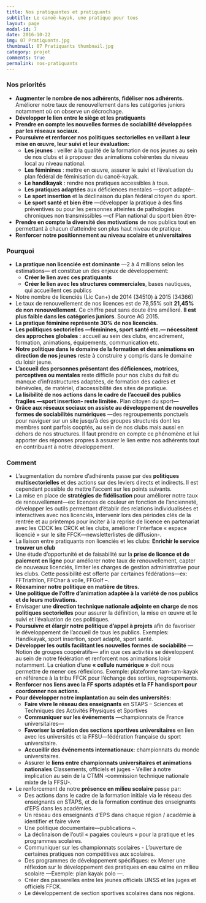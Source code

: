 ```yaml
---
title: Nos pratiquantes et pratiquants
subtitle: Le canoë-kayak, une pratique pour tous
layout: page
modal-id: 7
date: 2016-10-22
img: 07 Pratiquants.jpg
thumbnail: 07 Pratiquants thumbnail.jpg
category: projet
comments: true
permalink: nos-pratiquants
---
```


### Nos priorités

  - **Augmenter le nombre de nos adhérents, fidéliser nos adhérents.** Améliorer notre taux de renouvellement dans les catégories juniors notamment où on observe un décrochage.
  - **Développer le lien entre le siège et les pratiquants**
  - **Prendre en compte les nouvelles formes de sociabilité développées par les réseaux sociaux.**
  - **Poursuivre et renforcer nos politiques sectorielles en veillant à leur mise en œuvre, leur suivi et leur évaluation:**
    - **Les jeunes** : veiller à la qualité de la formation
de nos jeunes au sein de nos clubs et à proposer des animations cohérentes du niveau local au niveau national.
    - **Les féminines** : mettre en œuvre, assurer le suivi et l’évaluation du plan fédéral de féminisation du canoë-kayak.
    - **Le handikayak** : rendre nos pratiques accessibles à tous.
    - **Les pratiques adaptées** aux déficiences mentales —sport adapté–.
    - **Le sport insertion** et la déclinaison du plan fédéral citoyen du sport.
    - **Le sport santé et bien être** —développer la pratique à des fins préventives ou pour les personnes atteintes de pathologies chroniques non transmissibles —cf Plan national du sport bien être-
  - **Prendre en compte la diversité des motivations** de nos publics tout en permettant à chacun d’atteindre son plus haut niveau de pratique.
  - **Renforcer notre positionnement au niveau scolaire et universitaires**

### Pourquoi

  - **La pratique non licenciée est dominante** —2 à 4 millions selon les estimations— et constitue un des enjeux de développement:
    - **Créer le lien avec ces pratiquants**
    - **Créer le lien avec les structures commerciales**, bases nautiques, qui accueillent ces publics
  - Notre nombre de licenciés (Lic Can+) de 2014 (34510) à 2015 (34366)
  - Le taux de renouvellement de nos licences est de 78,55% soit **21,45% de non renouvellement**. Ce chiffre peut sans doute être amélioré. **Il est plus faible dans les catégories juniors**. Source AG 2015.
  - **La pratique féminine représente 30% de nos licenciés.**
  - **Les politiques sectorielles —féminines, sport santé etc.— nécessitent des approches globales :** accueil au sein des clubs, encadrement, formation, animations, équipements, communication etc.
  - **Notre politique dans le domaine de la formation et des animations en direction de nos jeunes** reste à construire y compris dans le domaine du loisir jeune.
  - **L’accueil des personnes présentant des déficiences, motrices, perceptives ou mentales** reste difficile pour nos clubs du fait du manque d’infrastructures adaptées, de formation des cadres et bénévoles, de matériel, d’accessibilité des sites de pratique.
  - **La lisibilité de nos actions dans le cadre de l’accueil des publics fragiles —sport insertion- reste limitée.** Plan citoyen du sport—
  - **Grâce aux réseaux sociaux on assiste au développement de nouvelles formes de sociabilités numériques** —des regroupements ponctuels pour naviguer sur un site jusqu’à des groupes structurés dont les membres sont parfois cooptés, au sein de nos clubs mais aussi en dehors de nos structures. Il faut prendre en compte ce phénomène et lui apporter des réponses propres à assurer le lien entre nos adhérents tout en contribuant à notre développement.


### Comment

  - L’augmentation du nombre d’adhérents passe par des **politiques multisectorielles** et des actions sur des leviers directs et indirects. Il est cependant possible de mettre l’accent sur les points suivants.
  - La mise en place de **stratégies de fidélisation** pour améliorer notre taux de renouvellement—ex: licences de couleur en fonction de l’ancienneté, développer les outils permettant d’établir des relations individualisées et interactives avec nos licenciés, intervenir lors des périodes clés de la rentrée et au printemps pour inciter à la reprise de licence en partenariat avec les CDCK les CRCK et les clubs, améliorer l’interface « espace licencié » sur le site FFCK—newsletterlistes de diffusion-.
  - La liaison entre pratiquants non licenciés et les clubs:  **Enrichir le service trouver un club**
  - Une étude d’opportunité et de faisabilité sur la **prise de licence et de paiement en ligne** pour améliorer notre taux de renouvellement, capter de nouveaux licenciés, limiter les charges de gestion administrative pour les clubs. Cette possibilité est offerte par certaines fédérations—ex: FFTriathlon, FFChar à voile, FFGolf –.
  - **Réexaminer notre politique en matière de titres.**
  - **Une politique de l’offre d’animation adaptée à la variété de nos publics et de leurs motivations.**
  - Envisager une **direction technique nationale adjointe en charge de nos politiques sectorielles** pour assurer la définition, la mise en œuvre et le suivi et l’évaluation de ces politiques.
  - **Poursuivre et élargir notre politique d’appel à projets** afin de favoriser le développement de l’accueil de tous les publics. Exemples: Handikayak, sport insertion, sport adapté, sport santé.
  - **Développer les outils facilitant les nouvelles formes de sociabilité** —Notion de groupes coopératifs— afin que ces activités se développent au sein de notre fédération et renforcent nos animations loisir notamment. La création d’une **« cellule numérique »** doit nous permettre de mener ces réflexions. Exemple: plateforme tam-tam-kayak en référence à la tribu FFCK pour l’échange des sorties, regroupements.
  - **Renforcer nos liens avec la FF sports adaptés et la FF handisport pour coordonner nos actions.**
  - **Pour développer notre implantation au sein des universités:**
    - **Faire vivre le réseau des enseignants** en STAPS – Sciences et Techniques des Activités Physiques et Sportives
    - **Communiquer sur les événements** —championnats de France universitaires—
    - **Favoriser la création des sections sportives universitaires** en lien avec les universités et la FFSU—fédération française du sport universitaire.
    - **Accueillir des événements internationaux:** championnats du monde universitaires.
    - Assurer le **liens entre championnats universitaires et animations nationales** Classements, officiels et juges     - Veiller à notre implication au sein de la CTMN -commission technique nationale mixte de la FFSU-.
  - Le renforcement de notre **présence en milieu scolaire** passe par:
    - Des actions dans le cadre de la formation initiale via le réseau des enseignants en STAPS, et de la formation continue des enseignants d’EPS dans les académies.
    - Un réseau des enseignants d’EPS dans chaque région / académie à identifier et faire vivre
    - Une politique documentaire—publications –.
    - La déclinaison de l’outil « pagaies couleurs » pour la pratique et les programmes scolaires.
    - Communiquer sur les championnats scolaires     - L’ouverture de certaines pratiques non compétitives aux scolaires.
    - Des programmes de développement spécifiques: ex Mener une réflexion sur le développement des pratiques en eau calme en milieu scolaire —Exemple: plan kayak polo —.  
    - Créer des passerelles entre les jeunes officiels UNSS et les juges et officiels FFCK.
    - Le développement de section sportives scolaires dans nos régions.
